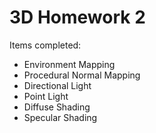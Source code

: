 # 3D Homework 2
Items completed: 
* Environment Mapping
* Procedural Normal Mapping
* Directional Light
* Point Light
* Diffuse Shading
* Specular Shading
